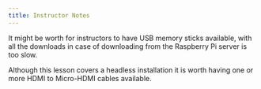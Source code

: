```yaml
---
title: Instructor Notes
---
```


It might be worth for instructors to have USB memory sticks available, with all the downloads in case of downloading from the Raspberry Pi server is too slow.

Although this lesson covers a headless installation it is worth having one or more HDMI to Micro-HDMI cables available.
